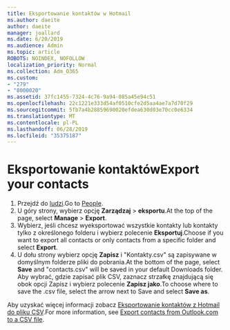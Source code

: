 ```yaml
---
title: Eksportowanie kontaktów w Hotmail
ms.author: daeite
author: daeite
manager: joallard
ms.date: 6/20/2019
ms.audience: Admin
ms.topic: article
ROBOTS: NOINDEX, NOFOLLOW
localization_priority: Normal
ms.collection: Adm_O365
ms.custom:
- "279"
- "8000020"
ms.assetid: 37fc1455-7324-4c76-9a94-085a45e94c51
ms.openlocfilehash: 22c1221e333d54af0510cfe2d5aa4ae7a7d70f29
ms.sourcegitcommit: 5fb7a4b28859690020efdea630d03e70cc0e6334
ms.translationtype: MT
ms.contentlocale: pl-PL
ms.lasthandoff: 06/28/2019
ms.locfileid: "35375187"
---
```

# <a name="export-your-contacts"></a><span data-ttu-id="78b38-102">Eksportowanie kontaktów</span><span class="sxs-lookup"><span data-stu-id="78b38-102">Export your contacts</span></span>

1. <span data-ttu-id="78b38-103">Przejdź do [ludzi](https://outlook.live.com/people/).</span><span class="sxs-lookup"><span data-stu-id="78b38-103">Go to [People](https://outlook.live.com/people/).</span></span>
2. <span data-ttu-id="78b38-104">U góry strony, wybierz opcję **Zarządzaj** \> **eksportu**.</span><span class="sxs-lookup"><span data-stu-id="78b38-104">At the top of the page, select **Manage** \> **Export**.</span></span>
3. <span data-ttu-id="78b38-105">Wybierz, jeśli chcesz wyeksportować wszystkie kontakty lub kontakty tylko z określonego folderu i wybierz polecenie **Eksportuj**.</span><span class="sxs-lookup"><span data-stu-id="78b38-105">Choose if you want to export all contacts or only contacts from a specific folder and select **Export**.</span></span>
4. <span data-ttu-id="78b38-106">U dołu strony wybierz opcję **Zapisz** i "Kontakty.csv" są zapisywane w domyślnym folderze pliki do pobrania.</span><span class="sxs-lookup"><span data-stu-id="78b38-106">At the bottom of the page, select **Save** and "contacts.csv" will be saved in your default Downloads folder.</span></span> <span data-ttu-id="78b38-107">Aby wybrać, gdzie zapisać plik CSV, zaznacz strzałkę znajdującą się obok opcji Zapisz i wybierz polecenie **Zapisz jako**.</span><span class="sxs-lookup"><span data-stu-id="78b38-107">To choose where to save the .csv file, select the arrow next to Save and select **Save as**.</span></span>

<span data-ttu-id="78b38-108">Aby uzyskać więcej informacji zobacz [Eksportowanie kontaktów z Hotmail do pliku CSV](https://support.office.com/article/578cca22-3550-4c73-b3f0-9978cfeac83f?wt.mc_id=Office_Outlook_com_Alchemy).</span><span class="sxs-lookup"><span data-stu-id="78b38-108">For more information, see [Export contacts from Outlook.com to a CSV file](https://support.office.com/article/578cca22-3550-4c73-b3f0-9978cfeac83f?wt.mc_id=Office_Outlook_com_Alchemy).</span></span>